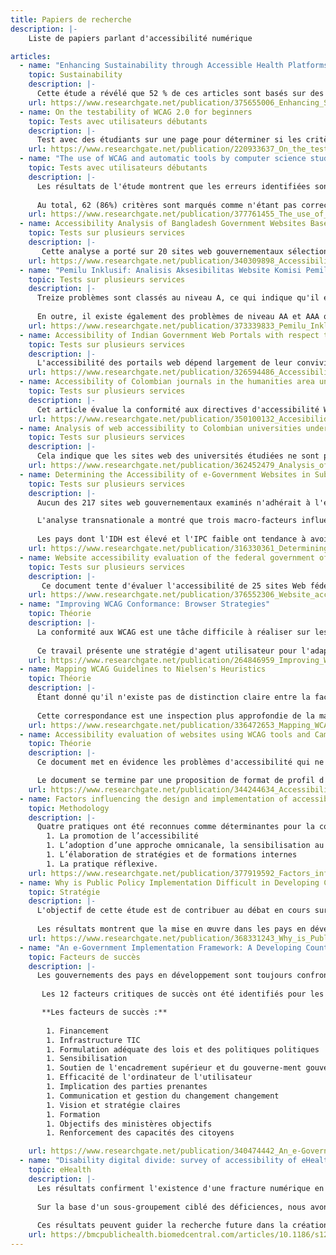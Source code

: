 ```yaml
---
title: Papiers de recherche
description: |-
    Liste de papiers parlant d'accessibilité numérique

articles:
  - name: "Enhancing Sustainability through Accessible Health Platforms: A Scoping Review"
    topic: Sustainability
    description: |-
      Cette étude a révélé que 52 % de ces articles sont basés sur des méthodes automatisées, tandis que 34 % combinent des approches automatisées et manuelles. La plupart des études montrent une conformité avec les dernières versions des lignes directrices pour l'accessibilité des contenus web (WCAG), avec une attention particulière (70 %) pour la conformité au niveau A. 
    url: https://www.researchgate.net/publication/375655006_Enhancing_Sustainability_through_Accessible_Health_Platforms_A_Scoping_Review
  - name: On the testability of WCAG 2.0 for beginners
    topic: Tests avec utilisateurs débutants
    description: |-
      Test avec des étudiants sur une page pour déterminer si les critères WCAG sont facilement testables.
    url: https://www.researchgate.net/publication/220933637_On_the_testability_of_WCAG_20_for_beginners
  - name: "The use of WCAG and automatic tools by computer science students: a case study evaluating MOOC accessibility"
    topic: Tests avec utilisateurs débutants
    description: |-
      Les résultats de l'étude montrent que les erreurs identifiées sont conformes à la littérature sur l'évaluation de l'accessibilité : 65% des critères de réussite des WCAG n'atteignent pas 80% d'accord entre les évaluateurs, ce qui confirme la complexité de la conformité aux WCAG. 
      
      Au total, 62 (86%) critères sont marqués comme n'étant pas correctement traités par les outils automatiques, avec un chevauchement de ceux qui montrent des faux positifs, et 25 critères (34%) sont indiqués comme étant difficiles à évaluer manuellement.
    url: https://www.researchgate.net/publication/377761455_The_use_of_WCAG_and_automatic_tools_by_computer_science_students_a_case_study_evaluating_MOOC_accessibility
  - name: Accessibility Analysis of Bangladesh Government Websites Based on WCAG 2.0
    topic: Tests sur plusieurs services
    description: |-
       Cette analyse a porté sur 20 sites web gouvernementaux sélectionnés au hasard sur le portail web national du Bangladesh. Les résultats ont montré que tous les sites gouvernementaux du Bangladesh ne respectaient pas les exigences minimales des lignes directrices WCAG 2.0 (AA). Enfin, le chercheur a proposé quelques recommandations pour améliorer l'accessibilité des sites web.
    url: https://www.researchgate.net/publication/340309898_Accessibility_Analysis_of_Bangladesh_Government_Websites_Based_on_WCAG_20
  - name: "Pemilu Inklusif: Analisis Aksesibilitas Website Komisi Pemilihan Umum (KPU) Berdasarkan Wcag 2.1"
    topic: Tests sur plusieurs services
    description: |-
      Treize problèmes sont classés au niveau A, ce qui indique qu'il existe des obstacles fondamentaux à l'accès au site web pour les personnes handicapées, en particulier celles souffrant de déficiences visuelles. Ces problèmes doivent être résolus immédiatement pour répondre aux besoins fondamentaux en matière d'accessibilité.
      
      En outre, il existe également des problèmes de niveau AA et AAA qui doivent être résolus pour augmenter de manière optimale le niveau d'accessibilité du site web de la KPU. Cette étude souligne l'importance d'améliorer le site web pour le rendre accessible à tous, y compris aux personnes handicapées, afin d'accroître leur participation au processus démocratique.
    url: https://www.researchgate.net/publication/373339833_Pemilu_Inklusif_Analisis_Aksesibilitas_Website_Komisi_Pemilihan_Umum_KPU_Berdasarkan_Wcag_21
  - name: Accessibility of Indian Government Web Portals with respect to WCAG 2.0 and GIGW Guidelines
    topic: Tests sur plusieurs services
    description: |-
      L'accessibilité des portails web dépend largement de leur convivialité en termes de conception, de contenu, de fonctions d'assistance et d'aide en ligne. Dans ce travail, nous avons évalué les caractéristiques d'accessibilité de quinze portails web importants du gouvernement indien sur la base de deux lignes directrices, à savoir la Web Component Accessibility Guideline (WCAG 2.0) et les Guidelines for Indian Government Websites (GIGW), alors que la première est une norme proposée par le World Wide Web Consortium (W3C), la seconde est une norme adoptée récemment par le gouvernement indien.
    url: https://www.researchgate.net/publication/326594486_Accessibility_of_Indian_Government_Web_Portals_with_respect_to_WCAG_20_and_GIGW_Guidelines
  - name: Accessibility of Colombian journals in the humanities area under the WCAG 2.1 guidelines
    topic: Tests sur plusieurs services
    description: |-
      Cet article évalue la conformité aux directives d'accessibilité WCAG 2.1 des pages web des revues colombiennes dans le domaine des sciences humaines. 
    url: https://www.researchgate.net/publication/350100132_Accesibilidad_de_las_revistas_colombianas_del_area_de_humanidades_bajo_las_pautas_WCAG_21
  - name: Analysis of web accessibility to Colombian universities under the guidelines proposed by WCAG 2.1
    topic: Tests sur plusieurs services
    description: |-
      Cela indique que les sites web des universités étudiées ne sont pas totalement accessibles. Bien qu'il existe des réglementations qui promeuvent l'inclusion sur le web de toutes les personnes, indépendamment de leur statut de handicapé, il est nécessaire de promouvoir des campagnes éducatives qui enseignent et motivent les designers, les créateurs de contenu numérique et les programmeurs à prendre en compte lors du développement de sites web.
    url: https://www.researchgate.net/publication/362452479_Analysis_of_web_accessibility_to_Colombian_universities_under_the_guidelines_proposed_by_WCAG_21
  - name: Determining the Accessibility of e-Government Websites in Sub-Saharan Africa Against WCAG 2.0 Standard
    topic: Tests sur plusieurs services
    description: |-
      Aucun des 217 sites web gouvernementaux examinés n'adhérait à l'ensemble des directives WCAG 2.0.

      L'analyse transnationale a montré que trois macro-facteurs influencent l'accessibilité de l'administration en ligne en Afrique subsaharienne, à savoir l'indice de développement humain (IDH), l'indice de perception de la corruption (IPC) et le pourcentage de la population active (15-64 ans). 
      
      Les pays dont l'IDH est élevé et l'IPC faible ont tendance à avoir des sites web comportant moins d'erreurs d'accessibilité, tandis que ceux des pays dont le pourcentage de la population active est élevé comportent plus d'erreurs d'accessibilité.
    url: https://www.researchgate.net/publication/316330361_Determining_the_Accessibility_of_e-Government_Websites_in_Sub-Saharan_Africa_Against_WCAG_20_Standard
  - name: Website accessibility evaluation of the federal government of Nepal
    topic: Tests sur plusieurs services
    description: |-
       Ce document tente d'évaluer l'accessibilité de 25 sites Web fédéraux d'administration en ligne du gouvernement népalais sur la base des directives d'accessibilité au contenu Web (WCAG) 2.1 fournies par le World Wide Web Consortium (W3C) et de certaines dispositions de la directive 2021 sur le développement et la gestion des sites Web du gouvernement.
    url: https://www.researchgate.net/publication/376552306_Website_accessibility_evaluation_of_the_federal_government_of_Nepal
  - name: "Improving WCAG Conformance: Browser Strategies"
    topic: Théorie
    description: |-
      La conformité aux WCAG est une tâche difficile à réaliser sur les sites web. En particulier maintenant avec l'augmentation du modèle indépendant de la technologie WCAG 2.0 et le contexte du Web 2.0, dans lequel les utilisateurs eux-mêmes sont dotés d'outils pour participer directement à l'apprentissage et au déploiement du contenu Web. 
      
      Ce travail présente une stratégie d'agent utilisateur pour l'adaptation automatique des sites Web disponibles en sites conformes aux WCAG. Nous proposons d'utiliser des techniques de traitement du langage naturel pour améliorer la conformité des sites web avec les critères de réussite 3.1.3 et 3.1.5 des WCAG 2.0.
    url: https://www.researchgate.net/publication/264846959_Improving_WCAG_Conformance_Browser_Strategies
  - name: Mapping WCAG Guidelines to Nielsen's Heuristics
    topic: Théorie
    description: |-
      Étant donné qu'il n'existe pas de distinction claire entre la facilité d'utilisation et l'accessibilité à un niveau plus approfondi, nous présentons et discutons dans ce travail la correspondance entre les WCAG et l'heuristique de Nielsen. 
      
      Cette correspondance est une inspection plus approfondie de la manière dont chaque principe des WCAG peut (ou ne peut pas) être couvert par une heuristique existante. Les résultats indiquent une relation étroite entre ces heuristiques et les lignes directrices. 
    url: https://www.researchgate.net/publication/336472653_Mapping_WCAG_Guidelines_to_Nielsen's_Heuristics/download?_tp=eyJjb250ZXh0Ijp7ImZpcnN0UGFnZSI6InB1YmxpY2F0aW9uIiwicGFnZSI6InB1YmxpY2F0aW9uIiwicHJldmlvdXNQYWdlIjoiX2RpcmVjdCJ9fQ
  - name: Accessibility evaluation of websites using WCAG tools and Cambridge Simulator
    topic: Théorie
    description: |-
      Ce document met en évidence les problèmes d'accessibilité qui ne peuvent être appréhendés uniquement par la conformité aux outils WCAG et propose des méthodes supplémentaires pour évaluer l'accessibilité par le biais d'un modèle d'utilisateur inclusif.  

      Le document se termine par une proposition de format de profil d'utilisateur commun qui peut être utilisé pour comparer les systèmes et les services d'accessibilité, et pour simuler et personnaliser l'interaction pour les utilisateurs ayant des capacités différentes.
    url: https://www.researchgate.net/publication/344244634_Accessibility_evaluation_of_websites_using_WCAG_tools_and_Cambridge_Simulator
  - name: Factors influencing the design and implementation of accessible e‐Government services in South Africa
    topic: Methodology
    description: |-
      Quatre pratiques ont été reconnues comme déterminantes pour la conception et la mise en œuvre de services d'administration en ligne accessibles : 
        1. La promotion de l’accessibilité
        1. L’adoption d’une approche omnicanale, la sensibilisation au numérique
        1. L’élaboration de stratégies et de formations internes
        1. La pratique réflexive.
    url: https://www.researchgate.net/publication/377919592_Factors_influencing_the_design_and_implementation_of_accessible_e-Government_services_in_South_Africa
  - name: Why is Public Policy Implementation Difficult in Developing Countries? Analysis of E-Government Implementation in Lesotho
    topic: Stratégie
    description: |-
      L'objectif de cette étude est de contribuer au débat en cours sur les raisons pour lesquelles la mise en œuvre des politiques est difficile dans les pays en développement, en explorant les défis qui affectent la mise en œuvre de l'administration électronique au Lesotho. Des entretiens semi-structurés ont permis de recueillir des informations auprès d'un échantillon de fonctionnaires sélectionnés à dessein. 
      
      Les résultats montrent que la mise en œuvre dans les pays en développement tels que le Lesotho n'est pas linéaire, continue et cohérente. Les résultats révèlent que la vision et la planification stratégique, la politique et les lois réglementaires, le leadership et la résistance au changement sont les facteurs les plus importants qui influencent la mise en œuvre de l'e-gouvernement au Lesotho. 
    url: https://www.researchgate.net/publication/368331243_Why_is_Public_Policy_Implementation_Difficult_in_Developing_Countries_Analysis_of_E-Government_Implementation_in_Lesotho
  - name: "An e-Government Implementation Framework: A Developing Country Case Study"
    topic: Facteurs de succès
    description: |- 
      Les gouvernements des pays en développement sont toujours confrontés à des défis en matière de transformation en raison d'une myriade d'obstacles, notamment le manque d'interopérabilité de l'administration en ligne, le manque de ressources et le manque d'engagement de la part de la direction.
      
       Les 12 facteurs critiques de succès ont été identifiés pour les pays en développement puis mis en correspondance avec les variables de la théorie de la diffusion de l'innovation (DOI) afin de créer le cadre de mise en œuvre proposé.

       **Les facteurs de succès :**
      
        1. Financement 
        1. Infrastructure TIC
        1. Formulation adéquate des lois et des politiques politiques 
        1. Sensibilisation 
        1. Soutien de l'encadrement supérieur et du gouverne-ment gouvernemental 
        1. Efficacité de l'ordinateur de l'utilisateur 
        1. Implication des parties prenantes 
        1. Communication et gestion du changement changement 
        1. Vision et stratégie claires 
        1. Formation 
        1. Objectifs des ministères objectifs 
        1. Renforcement des capacités des citoyens 

    url: https://www.researchgate.net/publication/340474442_An_e-Government_Implementation_Framework_A_Developing_Country_Case_Study
  - name: "Disability digital divide: survey of accessibility of eHealth services as perceived by people with and without impairment"
    topic: eHealth
    description: |- 
      Les résultats confirment l'existence d'une fracture numérique en matière de santé en ligne. Les personnes souffrant de déficiences ne forment pas un groupe homogène, mais diffèrent quant aux difficultés perçues en matière d'eHealth. 
      
      Sur la base d'un sous-groupement ciblé des déficiences, nous avons montré que les personnes souffrant de troubles de la communication, du langage et du calcul, ainsi que de déficiences intellectuelles, déclarent utiliser le moins possible la santé en ligne et éprouver le plus de difficultés à l'utiliser. 
      
      Ces résultats peuvent guider la recherche future dans la création d'une santé en ligne accessible à tous, y compris aux personnes ayant les difficultés les plus importantes. 
    url: https://bmcpublichealth.biomedcentral.com/articles/10.1186/s12889-023-15094-z
---
```


    